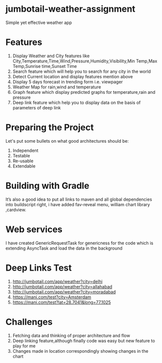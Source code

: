 # jumbotail-weather-assignment
Simple yet effective weather app

# Features
1. Display Weather and City features like City,Temperature,Time,Wind,Pressure,Humidity,Visibility,Min Temp,Max Temp,Sunrise      time,Sunset Time
2. Search feature which will help you to search for any city in the world
3. Detect Current location and display features mention above
4. Display 5 days forecast in trending form i.e. viewpager
5. Weather Map for rain,wind and temperature
6. Graph feature which display predicted graphs for temperature,rain and pressure
7. Deep link feature which help you to display data on the basis of parameters of deep link

# Preparing the Project
Let's put some bullets on what good architectures should be:

1. Independent
2. Testable
3. Re-usable
4. Extendable

# Building with Gradle
It’s also a good idea to put all links to maven and all global dependencies into buildscript right, i have added fav-reveal menu, william chart library ,cardview.

# Web services
I have created GenericRequestTask for genericness for the code which is extending AsyncTask and load the data in the background

# Deep Links Test

1. http://jumbotail.com/app/weather?city=delhi
2. http://jumbotail.com/app/weather?city=allahabad
3. http://jumbotail.com/app/weather?city=moradabad
4. https://mani.com/test?city=Amsterdam
5. https://mani.com/test?lat=28.7041&long=77.1025

# Challenges

1. Fetching data and thinking of proper architecture and flow
2. Deep linking feature,although finally code was easy but new feature to play for me
3. Changes made in location correspondingly showing changes in the chart 
